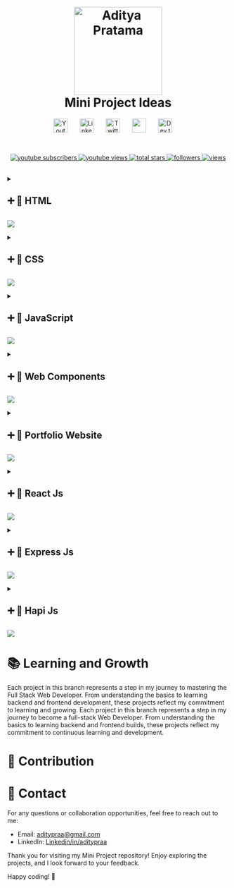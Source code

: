 <h1 align="center">
  <br>
  <a href="https://github.com/Aditypraa"><img src="https://github.com/user-attachments/assets/bb3426f0-a95d-4159-bca0-bdccda5104c3" alt="Aditya Pratama" width="200"></a>
  <br>
  Mini Project Ideas
  <br>
</h1>

<!-- Social icons section -->
<p align="center">
  <a href="https://www.youtube.com/@adityapraetama"><img width="32px" alt="Youtube" title="Youtube" src="https://i.imgur.com/qiXu7b2.png"/></a>
  &#8287;&#8287;&#8287;&#8287;&#8287;
  <a href="https://www.linkedin.com/in/aditypraa/"><img width="32px" alt="LinkedIn" title="LinkedIn" src="https://i.imgur.com/yRpa1dQ.png"/></a>
  &#8287;&#8287;&#8287;&#8287;&#8287;
  <a href="https://x.com/aditypraa"><img width="32px" alt="Twitter" title="Twitter" src="https://i.imgur.com/AixJgnm.png"/></a>
  &#8287;&#8287;&#8287;&#8287;&#8287;
  <a href="https://discord.gg/pefAc7Jjsm" alt="Discord" title="Discord"><img width="32px" src="https://i.imgur.com/OViZO8J.png"/></a>
  &#8287;&#8287;&#8287;&#8287;&#8287;
  <a href="https://dev.to/aditypraa"><img width="32px" alt="Dev.to" title="Dev" src="https://i.imgur.com/mVm29vK.png"></a>
  &#8287;&#8287;&#8287;&#8287;&#8287;
</p>

<br/>

<!-- Social badges section -->
<p align="center">
  <a href="https://www.youtube.com/@adityapraetama">
    <img alt="youtube subscribers" title="Subscribe to my YouTube channel" src="https://freshidea.com/jonah/app/youtube-stats-badges/subscribers-badge.php"/>
    </a>
  <a href="https://www.youtube.com/@adityapraetama">
    <img alt="youtube views" title="YouTube views" src="https://freshidea.com/jonah/app/youtube-stats-badges/view-count-badge.php"/>
    </a> 
  <a href="https://github.com/Aditypraa/Mini-Project">
    <img alt="total stars" title="Total stars on GitHub" src="https://custom-icon-badges.demolab.com/github/stars/DenverCoder1?color=55960c&style=for-the-badge&labelColor=488207&logo=star"/>
    </a>
  <a href="https://github.com/Aditypraa">
    <img alt="followers" title="Follow me on Github" src="https://custom-icon-badges.demolab.com/github/followers/DenverCoder1?color=236ad3&labelColor=1155ba&style=for-the-badge&logo=person-add&label=Follow&logoColor=white"/>
    </a>
  <a href="https://github.com/Aditypraa/Mini-Project">
    <img alt="views" title="GitHub profile views" src="https://freshidea.com/jonah/app/DenverCoder1-profile-views"/>
    </a>
</p>

<br/>

<!-- html -->
<details close>
  <summary>
    <h2>➕ 📂 HTML</h2>
  </summary>

<h2>🚀 Projects Overview</h2>

 <h3>1. HTML FORM -> Studi Kasus TODO APP</h3>
  <ul>
    <li><strong>Description:</strong> Todo Apps dengan penerapan Best Practice Form Html dan penanganan form validation</li>
    <li><strong>Technologies:</strong> HTML, CSS, JavaScript</li>
    <li><strong>Link:</strong>
      <a href="https://github.com/Aditypraa/Mini-Project/tree/html/HtmlForm-TodoApp">html/HTML FORM - Studi Kasus TODO APP</a>
    </li>
    <li><strong>Preview:</strong><br>
      <img src="https://github.com/user-attachments/assets/0bbb39bc-5967-4f66-9d97-3bc9d7ce64a2" alt="HTML FORM - Studi Kasus TODO APP Preview">
    </li>
  </ul>

</details>
<!-- html -->

<img src="https://user-images.githubusercontent.com/73097560/115834477-dbab4500-a447-11eb-908a-139a6edaec5c.gif"><br>

<!-- CSS -->
<details close>
  <summary>
    <h2>➕ 📂 CSS</h2>
  </summary>

<h2>🚀 Projects Overview</h2>

<h3>1. CSS GRID -> TODO APP</h3>
  <ul>
    <li><strong>Description:</strong> Todo Apps dengan penerapan Best Practice Form Html dan penanganan form validation</li>
    <li><strong>Technologies:</strong> HTML, CSS, JavaScript</li>
    <li><strong>Link:</strong>
      <a href="https://github.com/Aditypraa/Javascript-Project/tree/css/Css-Grid-TodoApp">css/CSS GRID - TODO APP</a>
    </li>
    <li><strong>Preview:</strong><br>
      <img src="https://github.com/user-attachments/assets/cf31f7ec-4134-4280-8f12-aa13c0ab8b91" alt="CSS GRID - TODO APP Preview">
    </li>
  </ul>

<h3>2. CSS Flex -> Belajar Flex</h3>
  <ul>
    <li><strong>Description:</strong> -</li>
    <li><strong>Technologies:</strong> HTML, CSS</li>
    <li><strong>Link:</strong>
      <a href="https://github.com/Aditypraa/Javascript-Project/tree/css/Belajar-Flex">css/Belajar Flex</a>
    </li>
    <li><strong>Preview:</strong><br>
      <img src="https://github.com/user-attachments/assets/52f0eb1d-0d17-47da-afa0-5e471297956c" alt="Belajar Flex Preview">
    </li>
  </ul>

<h3>3. CSS Flex -> Navbar Responsive</h3>
  <ul>
    <li><strong>Description:</strong> Navbar Responsive With Css native - Flexbox</li>
    <li><strong>Technologies:</strong> HTML, CSS</li>
    <li><strong>Link:</strong>
      <a href="https://github.com/Aditypraa/Javascript-Project/tree/css/responsive-navbar">css/Navbar Responsive - With CSS Flex</a>
    </li>
    <li><strong>Preview:</strong><br>
      <img src="https://github.com/user-attachments/assets/3cfd1415-ab18-4467-8e68-5ad4619ebd0c" alt="Navbar Responsive - With CSS Flex Preview">
    </li>
  </ul>

</details>
<!-- CSS -->

<img src="https://user-images.githubusercontent.com/73097560/115834477-dbab4500-a447-11eb-908a-139a6edaec5c.gif"><br>

<!-- Javascript Project -->
<details close>
  <summary>
    <h2>➕ 📂 JavaScript</h2>
  </summary>

  <h2>🚀 Projects Overview</h2>

  <h3>1. Undangan Pernikahan</h3>
  <ul>
    <li><strong>Description:</strong> -</li>
    <li><strong>Technologies:</strong> HTML, CSS, JavaScript</li>
    <li><strong>Link:</strong>
      <a href="https://github.com/Aditypraa/Javascript-Project/tree/vanilla/Undangan-Pernikahan">vanilla/Undangan Pernikahan</a>
    </li>
    <li><strong>Preview:</strong><br>
      <img src="https://github.com/user-attachments/assets/1821f25d-302e-4b2c-8064-391cc6a413e2" alt="Undangan Pernikahan Preview">
    </li>
  </ul>

  <h3>2. Tebak Angka</h3>
  <ul>
    <li><strong>Description:</strong> -</li>
    <li><strong>Technologies:</strong> HTML, CSS, JavaScript</li>
    <li><strong>Link:</strong>
      <a href="https://github.com/Aditypraa/Javascript-Project/tree/vanilla/Tebak-Angka123">vanilla/Tebak Angka</a>
    </li>
    <li><strong>Preview:</strong><br>
      <img src="https://github.com/user-attachments/assets/58a71265-bcb5-4dce-a14d-d50710fd3364" alt="Tebak Angka Preview">
    </li>
  </ul>

  <h3>3. Game Suwit Jawa</h3>
  <ul>
    <li><strong>Description:</strong> -</li>
    <li><strong>Technologies:</strong> HTML, CSS, JavaScript</li>
    <li><strong>Link:</strong>
      <a href="https://github.com/Aditypraa/Javascript-Project/tree/vanilla/Game-Suwit-Jawa">vanilla/Game Suwit Jawa</a>
    </li>
    <li><strong>Preview:</strong><br>
      <img src="https://github.com/user-attachments/assets/95ec3dfb-0f1b-4d45-8dcc-78db3dbef473" alt="Game Suwit Jawa Preview">
    </li>
  </ul>

  <h3>4. Kuis App</h3>
  <ul>
    <li><strong>Description:</strong> -</li>
    <li><strong>Technologies:</strong> HTML, CSS, JavaScript</li>
    <li><strong>Link:</strong>
      <a href="https://github.com/Aditypraa/Javascript-Project/tree/vanilla/Kuis-App">vanilla/Kuis App</a>
    </li>
    <li><strong>Preview:</strong><br>
      <img src="https://github.com/user-attachments/assets/faf02082-d4f0-40c8-b41f-25b89f16afb5" alt="Kuis App Preview">
    </li>
  </ul>

  <h3>5. Papan Skor</h3>
  <ul>
    <li><strong>Description:</strong> -</li>
    <li><strong>Technologies:</strong> HTML, CSS, JavaScript</li>
    <li><strong>Link:</strong>
      <a href="https://github.com/Aditypraa/Javascript-Project/tree/vanilla/Papan-Skor">vanilla/Papan Skor</a>
    </li>
    <li><strong>Preview:</strong><br>
      <img src="https://github.com/user-attachments/assets/9aa43359-521a-413c-acfb-a1d04b33bd3f" alt="Papan Skor Preview">
    </li>
  </ul>

  <h3>6. Weather App</h3>
  <ul>
    <li><strong>Description:</strong> -</li>
    <li><strong>Technologies:</strong> HTML, CSS, JavaScript</li>
    <li><strong>Link:</strong>
      <a href="https://github.com/Aditypraa/Javascript-Project/tree/vanilla/Weather-App">vanilla/Weather App</a>
    </li>
    <li><strong>Preview:</strong><br>
      <img src="https://github.com/user-attachments/assets/be2fce4f-457b-455e-a251-e49c4a2ddb06" alt="Weather App Preview">
    </li>
  </ul>

  <h3>7. Bermain Warna</h3>
  <ul>
    <li><strong>Description:</strong> -</li>
    <li><strong>Technologies:</strong> HTML, CSS, JavaScript</li>
    <li><strong>Link:</strong>
      <a href="https://github.com/Aditypraa/Javascript-Project/tree/vanilla/Bermain-Warna">vanilla/Bermain Warna</a>
    </li>
    <li><strong>Preview:</strong><br>
      <img src="https://github.com/user-attachments/assets/61923e2b-95bb-4053-bf82-7b1fac19953c" alt="Bermain Warna Preview">
    </li>
  </ul>

  <h3>8. Kalkulator Umur</h3>
  <ul>
    <li><strong>Description:</strong> -</li>
    <li><strong>Technologies:</strong> HTML, CSS, JavaScript</li>
    <li><strong>Link:</strong>
      <a href="https://github.com/Aditypraa/Javascript-Project/tree/vanilla/Kalkulator-Umur">vanilla/Kalkulator Umur</a>
    </li>
    <li><strong>Preview:</strong><br>
      <img src="https://github.com/user-attachments/assets/949af174-c949-41e1-88dc-090d1a05a61c" alt="Kalkulator Umur Preview">
    </li>
  </ul>

  <h3>9. TodoList</h3>
  <ul>
    <li><strong>Description:</strong> -</li>
    <li><strong>Technologies:</strong> HTML, CSS, JavaScript</li>
    <li><strong>Link:</strong>
      <a href="https://github.com/Aditypraa/Javascript-Project/tree/vanilla/Todolist">vanilla/TodoList</a>
    </li>
    <li><strong>Preview:</strong><br>
      <img src="https://github.com/user-attachments/assets/d1583ec0-7040-41f3-ab2e-e37042ef47dd" alt="TodoList Preview">
    </li>
  </ul>

  <h3>10. Computational Thinking</h3>
  <ul>
    <li><strong>Description:</strong> -</li>
    <li><strong>Technologies:</strong> HTML, CSS, JavaScript</li>
    <li><strong>Link:</strong>
      <a href="https://github.com/Aditypraa/Javascript-Project/tree/vanilla/Computational-Thinking">vanilla/Computational Thinking</a>
    </li>
    <li><strong>Preview:</strong><br>
      <img src="https://github.com/user-attachments/assets/290f2756-0739-44f4-aace-df389a6e8961" alt="Computational Thinking Preview">
    </li>
  </ul>

  <h3>11. Bookshelf App</h3>
  <ul>
    <li><strong>Description:</strong> -</li>
    <li><strong>Technologies:</strong> HTML, CSS, JavaScript</li>
    <li><strong>Link:</strong>
      <a href="https://github.com/Aditypraa/Javascript-Project/tree/vanilla/Bookshelf-Apps">vanilla/Bookshelf App</a>
    </li>
    <li><strong>Preview:</strong><br>
      <img src="https://github.com/user-attachments/assets/e75d4573-7436-4c7a-bd2c-93a757588c38" alt="Bookshelf App Preview">
    </li>
  </ul>

   <h3>12. Belajar Alfabet</h3>
  <ul>
    <li><strong>Description:</strong> -</li>
    <li><strong>Technologies:</strong> HTML, CSS, JavaScript</li>
    <li><strong>Link:</strong>
      <a href="https://github.com/Aditypraa/Javascript-Project/tree/vanilla/belajar-alfabet">vanilla/Belajar Alfabet</a>
    </li>
    <li><strong>Preview:</strong><br>
      <img src="https://github.com/user-attachments/assets/1053c429-7c95-4c7c-953b-e7a4cf358509" alt="Belajar Alfabet Preview">
    </li>
  </ul>

  <h3>13. Kalkulator BMI</h3>
  <ul>
    <li><strong>Description:</strong> -</li>
    <li><strong>Technologies:</strong> HTML, CSS, JavaScript</li>
    <li><strong>Link:</strong>
      <a href="https://github.com/Aditypraa/Javascript-Project/tree/vanilla/kalkulator-BMI">vanilla/Kalkulator BMI</a>
    </li>
    <li><strong>Preview:</strong><br>
      <img src="https://github.com/user-attachments/assets/10fc2a1d-19ee-4b0f-88f0-1d88133458b5" alt="Kalkulator BMI Preview">
    </li>
  </ul>

  <h3>14. Tabel Pricing</h3>
  <ul>
    <li><strong>Description:</strong> Tabel pricing html css with implementasi semantic HTML 🤳</li>
    <li><strong>Technologies:</strong> HTML, CSS</li>
    <li><strong>Link:</strong>
      <a href="https://github.com/Aditypraa/Javascript-Project/tree/vanilla/tabel-pricing">vanilla/Tabel Pricing</a>
    </li>
    <li><strong>Preview:</strong><br>
      <img src="https://github.com/user-attachments/assets/4c526efb-f0f3-418f-9523-c6c6719964f7" alt="Tabel Pricing Preview">
    </li>
  </ul>

  <h3>15. Task Management</h3>
  <ul>
    <li><strong>Description:</strong> Task Management dengan Vanilla Javascript</li>
    <li><strong>Technologies:</strong> HTML, CSS, Javascript</li>
    <li><strong>Link:</strong>
      <a href="https://github.com/Aditypraa/Mini-Project/tree/javascript/task-management">javascript/task-management</a>
    </li>
    <li><strong>Preview:</strong><br>
      <img src="https://github.com/user-attachments/assets/02bb82e0-61f5-44e3-9b76-4be322697775" alt="Task Management">
    </li>
  </ul>

</details>
<!-- Javascript Project -->

<img src="https://user-images.githubusercontent.com/73097560/115834477-dbab4500-a447-11eb-908a-139a6edaec5c.gif"><br>

<!-- Web Components -->
<details close>
  <summary>
    <h2>➕ 📂 Web Components</h2>
  </summary>

<h2>🚀 Projects Overview</h2>

<h3>1. WEB COMPONENT -> Peminjaman Buku</h3>
  <ul>
    <li><strong>Description:</strong> Menampilkan Data Buku, Formulir, Css Grid, dan Penerapan Web Component</li>
    <li><strong>Technologies:</strong> HTML, CSS, JavaScript</li>
    <li><strong>Link:</strong>
      <a href="https://github.com/Aditypraa/Mini-Project/tree/webComponents/peminjaman-buku">webComponents/Peminjaman-Buku</a>
    </li>
    <li><strong>Preview:</strong><br>
      <img src="https://github.com/user-attachments/assets/3560ec99-470f-4152-b182-a66ed8f3fc50" alt="WEB COMPONENT - Peminjaman Buku Preview">
    </li>
  </ul>

<h3>2. WEB COMPONENT -> Notes App</h3>
  <ul>
    <li><strong>Description:</strong> -</li>
    <li><strong>Technologies:</strong> -</li>
    <li><strong>Link:</strong>
      <a href="https://github.com/Aditypraa/Mini-Project/tree/webComponents/Notes-App">webComponents/Notes-App</a>
    </li>
    <li><strong>Preview:</strong><br>
      <img src="https://github.com/user-attachments/assets/451ce211-16a7-4a3d-a072-454c4a28a34c" alt="Progress">
    </li>
  </ul>

  <h3>13. WEB COMPONENT - Club Finder APP</h3>
  <ul>
    <li><strong>Description:</strong> -</li>
    <li><strong>Technologies:</strong> HTML, CSS, JavaScript</li>
    <li><strong>Link:</strong>
      <a href="https://github.com/Aditypraa/Mini-Project/tree/webComponents/Club-Finder-App">webComponents/Club Finder APP</a>
    </li>
    <li><strong>Preview:</strong><br>
      <img src="https://github.com/user-attachments/assets/4cd09694-2405-4b1a-8086-597246d5dd26" alt="Club Finder APP Preview">
    </li>
  </ul>

  </details>
<!-- Web Components -->

<img src="https://user-images.githubusercontent.com/73097560/115834477-dbab4500-a447-11eb-908a-139a6edaec5c.gif"><br>

<!-- Portfolio Website -->
<details close>
  <summary>
    <h2>➕ 📂 Portfolio Website</h2>
  </summary>

  <h2>🚀 Project Overview</h2>

  <h3>1. Portfolio v1</h3>
  <ul>
    <li><strong>Description:</strong> -</li>
    <li><strong>Technologies:</strong> HTML, CSS, JavaScript</li>
    <li><strong>Link:</strong>
      <a href="https://github.com/Aditypraa/Mini-Project/tree/vanilla/portfolio-v1">portfolio/Portfolio v1</a>
    </li>
    <li><strong>Preview:</strong><br>
      <img src="https://github.com/user-attachments/assets/2c2cbae6-2a94-4d0d-a58f-a1ab7a483387" alt="Portfolio v1 Preview">
    </li>
  </ul>

  <h3>2. Portfolio v2</h3>
  <ul>
    <li><strong>Description:</strong> -</li>
    <li><strong>Technologies:</strong> HTML, CSS, JavaScript</li>
    <li><strong>Link:</strong>
      <a href="https://github.com/Aditypraa/Mini-Project/tree/vanilla/portfolio-v2">portfolio/Portfolio v2</a>
    </li>
    <li><strong>Preview:</strong><br>
      <img src="https://github.com/user-attachments/assets/2a53ef7a-d41e-4af4-91ae-1b171187ecaa" alt="Portfolio v2 Preview">
    </li>
  </ul>

  <h3>3. Portfolio v3</h3>
  <ul>
    <li><strong>Description:</strong> -</li>
    <li><strong>Technologies:</strong> HTML, Tailwind</li>
    <li><strong>Link:</strong>
      <a href="https://github.com/Aditypraa/Mini-Project/tree/vanilla/portfolio-v3">portfolio/Portfolio v3</a>
    </li>
    <li><strong>Preview:</strong><br>
      <img src="https://github.com/user-attachments/assets/29e6856e-0cb4-4ec5-93e1-49ac2d4e360a" alt="Portfolio v3 Preview">
    </li>
  </ul>

</details>
<!-- Portfolio Website -->

<img src="https://user-images.githubusercontent.com/73097560/115834477-dbab4500-a447-11eb-908a-139a6edaec5c.gif"><br>

<!-- React.Js -->
<details close>
  <summary>
    <h2>➕ 📂 React Js</h2>
  </summary>

  <h2>🚀 Projects Overview</h2>

  <h3>1. ReactJs -> Profile-Content</h3>
  <ul>
    <li><strong>Description:</strong> -</li>
    <li><strong>Technologies:</strong> -</li>
    <li><strong>Link:</strong> 
      <a href="https://github.com/Aditypraa/Mini-Project/tree/ReactJs/Profile-Content">ReactJs/Profile-Content</a>
    </li>
    <li><strong>Preview:</strong><br>
      <img src="https://github.com/user-attachments/assets/94550e39-6faf-4edb-b75a-a038f5f455fa" alt="ReactJs/Profile-Content Preview">
    </li>
  </ul>

  <h3>2. ReactJs -> Todo-List</h3>
  <ul>
    <li><strong>Description:</strong> -</li>
    <li><strong>Technologies:</strong> -</li>
    <li><strong>Link:</strong> 
      <a href="https://github.com/Aditypraa/Mini-Project/tree/ReactJs/Todo-List">ReactJs/Todo-List</a>
    </li>
    <li><strong>Preview:</strong><br>
      <img src="https://github.com/user-attachments/assets/a1c3337a-68c3-4745-981b-699f76151300" alt="ReactJs/Todo-List Preview">
    </li>
  </ul>

</details>
<!-- React.Js -->

<img src="https://user-images.githubusercontent.com/73097560/115834477-dbab4500-a447-11eb-908a-139a6edaec5c.gif"><br>

<!-- Express.Js -->
<details close>
  <summary>
    <h2>➕ 📂 Express Js</h2>
  </summary>

  <h2>🚀 Projects Overview</h2>

 <h3>1. ExpressJs -> Mongodb-Contact-App</h3>
  <ul>
    <li><strong>Description:</strong> -</li>
    <li><strong>Technologies:</strong> -</li>
    <li><strong>Link:</strong> 
      <a href="https://github.com/Aditypraa/Mini-Project/tree/ExpressJs/Mongodb-Contact-App">ExpressJs/Mongodb-Contact-App</a>
    </li>
    <li><strong>Preview:</strong> -</li>
  </ul>

  </details>
<!-- Express.Js -->

<img src="https://user-images.githubusercontent.com/73097560/115834477-dbab4500-a447-11eb-908a-139a6edaec5c.gif"><br>

<!-- Hapi.Js -->
<details close>
  <summary>
    <h2>➕ 📂 Hapi Js</h2>
  </summary>

  <h2>🚀 Projects Overview</h2>

<h3>1. HapiJs -> Notes-App</h3>
  <ul>
    <li><strong>Description:</strong> -</li>
    <li><strong>Technologies:</strong> -</li>
    <li><strong>Link:</strong> 
      <a href="https://github.com/Aditypraa/Mini-Project/tree/HapiJs/Notes-App">HapiJs/Notes-App</a>
    </li>
    <li><strong>Preview:</strong> -</li>
  </ul>

<h3>2. HapiJs -> Bookshelf API</h3>
  <ul>
    <li><strong>Description:</strong> -</li>
    <li><strong>Technologies:</strong> -</li>
    <li><strong>Link:</strong> 
      <a href="https://github.com/Aditypraa/Mini-Project/tree/HapiJs/Bookshelf-Api">HapiJs/Bookshelf API</a>
    </li>
    <li><strong>Preview:</strong> -</li>
  </ul>

  </details>
<!-- Hapi.Js -->

<img src="https://user-images.githubusercontent.com/73097560/115834477-dbab4500-a447-11eb-908a-139a6edaec5c.gif"><br>

# 📚 Learning and Growth

Each project in this branch represents a step in my journey to mastering the Full Stack Web Developer. From understanding the basics to learning backend and frontend development, these projects reflect my commitment to learning and growing. Each project in this branch represents a step in my journey to become a full-stack Web Developer. From understanding the basics to learning backend and frontend builds, these projects reflect my commitment to continuous learning and development.

# 🤝 Contribution


# 📧 Contact

For any questions or collaboration opportunities, feel free to reach out to me:

- Email: [aditypraa@gmail.com](mailto:aditypraa@gmail.com)
- LinkedIn: [Linkedin/in/aditypraa](www.linkedin.com/in/aditypraa)

Thank you for visiting my Mini Project repository! Enjoy exploring the projects, and I look forward to your feedback.

Happy coding! 🚀
